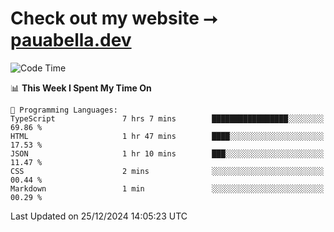 # Check out my website ⭢ [pauabella.dev](https://pauabella.dev)

<!--START_SECTION:waka-->
![Code Time](http://img.shields.io/badge/Code%20Time-3%2C990%20hrs-blue)

📊 **This Week I Spent My Time On** 

```text
💬 Programming Languages: 
TypeScript               7 hrs 7 mins        █████████████████░░░░░░░░   69.86 % 
HTML                     1 hr 47 mins        ████░░░░░░░░░░░░░░░░░░░░░   17.53 % 
JSON                     1 hr 10 mins        ███░░░░░░░░░░░░░░░░░░░░░░   11.47 % 
CSS                      2 mins              ░░░░░░░░░░░░░░░░░░░░░░░░░   00.44 % 
Markdown                 1 min               ░░░░░░░░░░░░░░░░░░░░░░░░░   00.29 % 
```


 Last Updated on 25/12/2024 14:05:23 UTC
<!--END_SECTION:waka-->
